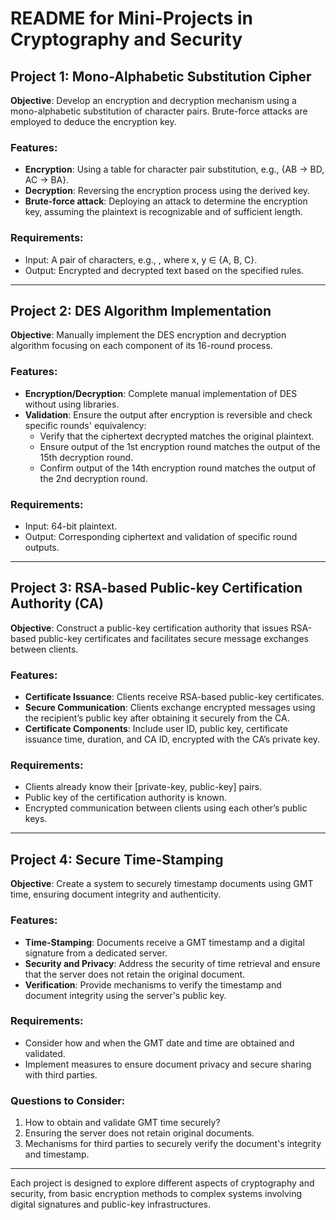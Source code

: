 # README for Mini-Projects in Cryptography and Security

## Project 1: Mono-Alphabetic Substitution Cipher
**Objective**: Develop an encryption and decryption mechanism using a mono-alphabetic substitution of character pairs. Brute-force attacks are employed to deduce the encryption key.

### Features:
- **Encryption**: Using a table for character pair substitution, e.g., {AB -> BD, AC -> BA}.
- **Decryption**: Reversing the encryption process using the derived key.
- **Brute-force attack**: Deploying an attack to determine the encryption key, assuming the plaintext is recognizable and of sufficient length.

### Requirements:
- Input: A pair of characters, e.g., <xy>, where x, y ∈ {A, B, C}.
- Output: Encrypted and decrypted text based on the specified rules.

---

## Project 2: DES Algorithm Implementation
**Objective**: Manually implement the DES encryption and decryption algorithm focusing on each component of its 16-round process.

### Features:
- **Encryption/Decryption**: Complete manual implementation of DES without using libraries.
- **Validation**: Ensure the output after encryption is reversible and check specific rounds' equivalency:
  - Verify that the ciphertext decrypted matches the original plaintext.
  - Ensure output of the 1st encryption round matches the output of the 15th decryption round.
  - Confirm output of the 14th encryption round matches the output of the 2nd decryption round.

### Requirements:
- Input: 64-bit plaintext.
- Output: Corresponding ciphertext and validation of specific round outputs.

---

## Project 3: RSA-based Public-key Certification Authority (CA)
**Objective**: Construct a public-key certification authority that issues RSA-based public-key certificates and facilitates secure message exchanges between clients.

### Features:
- **Certificate Issuance**: Clients receive RSA-based public-key certificates.
- **Secure Communication**: Clients exchange encrypted messages using the recipient’s public key after obtaining it securely from the CA.
- **Certificate Components**: Include user ID, public key, certificate issuance time, duration, and CA ID, encrypted with the CA’s private key.

### Requirements:
- Clients already know their [private-key, public-key] pairs.
- Public key of the certification authority is known.
- Encrypted communication between clients using each other’s public keys.

---

## Project 4: Secure Time-Stamping
**Objective**: Create a system to securely timestamp documents using GMT time, ensuring document integrity and authenticity.

### Features:
- **Time-Stamping**: Documents receive a GMT timestamp and a digital signature from a dedicated server.
- **Security and Privacy**: Address the security of time retrieval and ensure that the server does not retain the original document.
- **Verification**: Provide mechanisms to verify the timestamp and document integrity using the server's public key.

### Requirements:
- Consider how and when the GMT date and time are obtained and validated.
- Implement measures to ensure document privacy and secure sharing with third parties.

### Questions to Consider:
1. How to obtain and validate GMT time securely?
2. Ensuring the server does not retain original documents.
3. Mechanisms for third parties to securely verify the document's integrity and timestamp.

---

Each project is designed to explore different aspects of cryptography and security, from basic encryption methods to complex systems involving digital signatures and public-key infrastructures.
